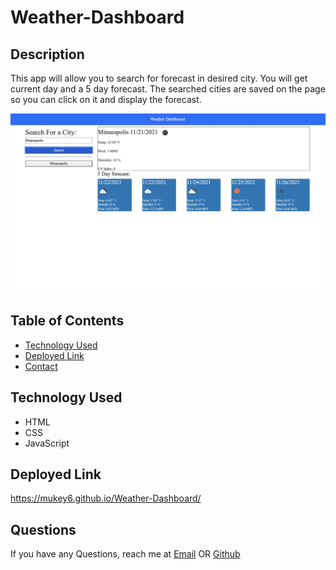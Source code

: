 # Weather-Dashboard

## Description 
This app will allow you to search for forecast in desired city. You will get current day and a 5 day forecast. The searched cities are saved on the page so you can click on it and display the forecast.

![Weather Dashboard](./assets/images/weather.png)

## Table of Contents
- [Technology Used](#technology-used)
- [Deployed Link](#Deployed-Link)
- [Contact](#contact)

## Technology Used
- HTML
- CSS
- JavaScript  

## Deployed Link
https://mukey6.github.io/Weather-Dashboard/

## Questions
If you have any Questions, reach me at [Email](muk.ahmed13@gmail.com) OR [Github](https://github.com/)
